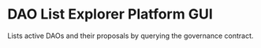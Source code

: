 # DAO List Explorer Platform GUI

Lists active DAOs and their proposals by querying the governance contract.
